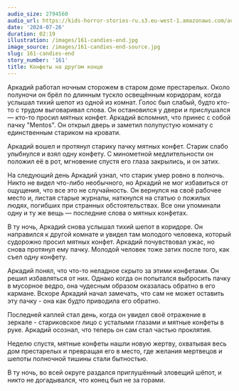 ```yaml
---
audio_size: 2794560
audio_url: https://kids-horror-stories-ru.s3.eu-west-1.amazonaws.com/audio/161-candies-end.mp3
date: '2024-07-26'
duration: 02:19
illustration: /images/161-candies-end.jpg
image_source: /images/161-candies-end-source.jpg
slug: 161-candies-end
story_number: '161'
title: Конфеты на другом конце
---
```


Аркадий работал ночным сторожем в старом доме престарелых. Около полуночи он брёл по длинным тускло освещённым коридорам, когда услышал тихий шепот из одной из комнат. Голос был слабый, будто кто-то с трудом выговаривал слова. Он остановился у двери и прислушался — кто-то просил мятных конфет. Аркадий вспомнил, что принес с собой пачку "Mentos". Он открыл дверь и заметил полупустую комнату с единственным стариком на кровати.

Аркадий вошел и протянул старику пачку мятных конфет. Старик слабо улыбнулся и взял одну конфету. С минометной медлительности он положил её в рот, мгновение спустя его глаза закрылись, и он затих.

На следующий день Аркадий узнал, что старик умер ровно в полночь. Никто не видел что-либо необычного, но Аркадий не мог избавиться от ощущения, что все это не случайность. Он вернулся на своё рабочее место и, листая старые журналы, наткнулся на статью о пожилых людях, погибших при странных обстоятельствах. Все они упоминали одну и ту же вещь — последние слова о мятных конфетах.

В ту ночь, Аркадий снова услышал тихий шепот в коридоре. Он направился к другой комнате и увидел там молодого человека, который судорожно просил мятных конфет. Аркадий почувствовал ужас, но снова протянул ему пачку. Молодой человек тоже затих после того, как съел одну конфету.

Аркадий понял, что что-то неладное скрыто за этими конфетами. Он решил избавляться от них. Однако когда он попытался выбросить пачку в мусорное ведро, она чудесным образом оказалась обратно в его кармане. Вскоре Аркадий начал замечать, что сам не может оставить эту пачку - она как будто приводила его обратно.

Последней каплей стал день, когда он увидел своё отражение в зеркале - стариковское лицо с усталыми глазами и мятные конфеты в руке. Аркадий осознал, что теперь он сам стал частью проклятия.

Неделю спустя, мятные конфеты нашли новую жертву, охватывая весь дом престарелых и превращая его в место, где желания мертвецов и шепоты полночной тишины стали бытностью.

В ту ночь, во всей округе раздался приглушённый зловещий шёпот, и никто не догадывался, что конец был не за горами.